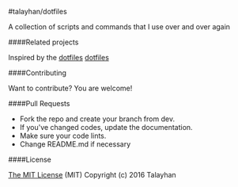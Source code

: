 #talayhan/dotfiles 

A collection of scripts and commands that I use over and over again

####Related projects

Inspired by the [dotfiles](https://github.com/rylnd/dotfiles)
                [dotfiles](https://github.com/mathiasbynens/dotfiles)

####Contributing

Want to contribute? You are welcome!

####Pull Requests

* Fork the repo and create your branch from dev.
* If you've changed codes, update the documentation.
* Make sure your code lints.
* Change README.md if necessary

####License

[The MIT License](LICENSE) (MIT)
Copyright (c) 2016 Talayhan
